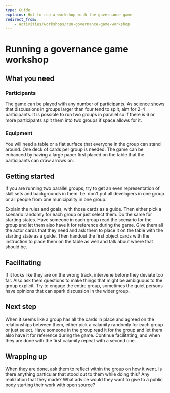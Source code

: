 ```yaml
---
type: Guide
explains: Hot to run a workshop with the governance game
redirect_from:
    - activities/workshops/run-governance-game-workshop
---
```


# Running a governance game workshop

## What you need

### Participants

The game can be played with any number of participants. As [science shows](https://doi.org/10.1016/j.evolhumbehav.2016.05.005) that discussions in groups larger than four tend to split, aim for 2-4 participants. It is possible to run two groups in parallel so if there is 6 or more participants split them into two groups if space allows for it.

### Equipment

You will need a table or a flat surface that everyone in the group can stand around. One deck of cards per group is needed. The game can be enhanced by having a large paper first placed on the table that the participants can draw arrows on.

## Getting started

If you are running two parallel groups, try to get an even representation of skill sets and backgrounds in them. I.e. don't put all developers in one group or all people from one municipality in one group.

Explain the rules and goals, with those cards as a guide. Then either pick a scenario randomly for each group or just select them. Do the same for starting states. Have someone in each group read the scenario for the group and let them also have it for reference during the game. Give them all the actor cards that they need and ask them to place it on the table with the starting state as a guide. Then handout the first object cards with the instruction to place them on the table as well and talk about where that should be.

## Facilitating

If it looks like they are on the wrong track, intervene before they deviate too far. Also ask them questions to make things that might be ambiguous to the group explicit. Try to engage the entire group, sometimes the quiet persons have opinions that can spark discussion in the wider group.

## Next step

When it seems like a group has all the cards in place and agreed on the relationships between them, either pick a calamity randomly for each group or just select. Have someone in the group read it for the group and let them also have it for reference during the game. Continue facilitating, and when they are done with the first calamity repeat with a second one.

## Wrapping up

When they are done, ask them to reflect within the group on how it went. Is there anything particular that stood out to them while doing this? Any realization that they made? What advice would they want to give to a public body starting their work with open source?
